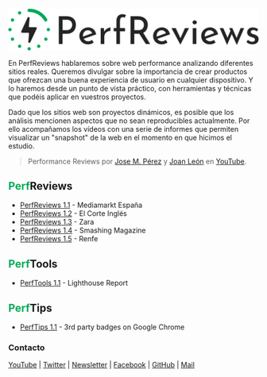![PerfReviews](https://raw.githubusercontent.com/PerfReviews/Brand/master/PerfReviews-optimized.svg?sanitize=true)

En PerfReviews hablaremos sobre web performance analizando diferentes sitios reales. Queremos divulgar sobre la importancia de crear productos que ofrezcan una buena experiencia de usuario en cualquier dispositivo. Y lo haremos desde un punto de vista práctico, con herramientas y técnicas que podéis aplicar en vuestros proyectos.

Dado que los sitios web son proyectos dinámicos, es posible que los análisis mencionen aspectos que no sean reproducibles actualmente. Por ello acompañamos los vídeos con una serie de informes que permiten visualizar un "snapshot" de la web en el momento en que hicimos el estudio.

> Performance Reviews por [Jose M. Pérez](https://twitter.com/jmperezperez) y [Joan León](https://twitter.com/nucliweb) en [YouTube](https://www.youtube.com/channel/UCNoF5_1loBFvW2lZXPxp8ww).

## <span style="color: #00aa58">Perf</span>Reviews

- [PerfReviews 1.1](./reviews/1.1-mediamarkt.es/) - Mediamarkt España
- [PerfReviews 1.2](./reviews/1.2-elcorteingles.es/) - El Corte Inglés
- [PerfReviews 1.3](./reviews/1.3-zara.com/) - Zara
- [PerfReviews 1.4](./reviews/1.4-smashingmagazine.com/) - Smashing Magazine
- [PerfReviews 1.5](./reviews/1.5-renfe.com/) - Renfe

## <span style="color: #00aa58">Perf</span>Tools

- [PerfTools 1.1](https://github.com/PerfReviews/PerfTools/tree/master/Lighthouse-Report) - Lighthouse Report

## <span style="color: #00aa58">Perf</span>Tips

- [PerfTips 1.1](https://www.youtube.com/watch?v=50DiJphbXiU) - 3rd party badges on Google Chrome

### Contacto 

[YouTube](https://www.youtube.com/channel/UCNoF5_1loBFvW2lZXPxp8ww) | [Twitter](https://twitter.com/perfreviews_) | [Newsletter](https://mailchi.mp/b309deb154c1/perfreviews) | [Facebook](https://www.facebook.com/PerfReviews-221286588787407/) | [GitHub](https://github.com/PerfReviews/) | [Mail](mailto:perfreviews.mail@gmail.com)
